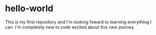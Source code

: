 # hello-world
This is my first repository and I'm looking foward to learning everything I can. 
I'm completely new to code excited about this new journey. 
